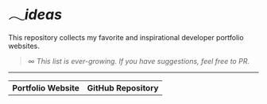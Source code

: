# 𓂃*ideas*

This repository collects my favorite and inspirational developer portfolio websites.

<table>
<tr>
<th>Portfolio Website</th>
<th>GitHub Repository</th>
</tr>

> _∞ This list is ever-growing. If you have suggestions, feel free to PR._

---
